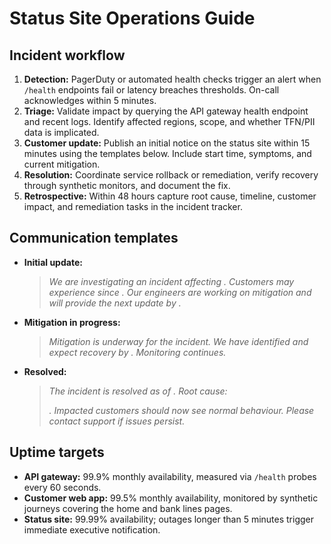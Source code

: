 # Status Site Operations Guide

## Incident workflow
1. **Detection:** PagerDuty or automated health checks trigger an alert when `/health` endpoints fail or latency breaches thresholds. On-call acknowledges within 5 minutes.
2. **Triage:** Validate impact by querying the API gateway health endpoint and recent logs. Identify affected regions, scope, and whether TFN/PII data is implicated.
3. **Customer update:** Publish an initial notice on the status site within 15 minutes using the templates below. Include start time, symptoms, and current mitigation.
4. **Resolution:** Coordinate service rollback or remediation, verify recovery through synthetic monitors, and document the fix.
5. **Retrospective:** Within 48 hours capture root cause, timeline, customer impact, and remediation tasks in the incident tracker.

## Communication templates
- **Initial update:**
  > _We are investigating an incident affecting **<service>**. Customers may experience **<symptom>** since **<start time>**. Our engineers are working on mitigation and will provide the next update by **<next update time>**._
- **Mitigation in progress:**
  > _Mitigation is underway for the **<service>** incident. We have identified **<root cause>** and expect recovery by **<eta>**. Monitoring continues._
- **Resolved:**
  > _The **<service>** incident is resolved as of **<resolution time>**. Root cause: **<summary>**. Impacted customers should now see normal behaviour. Please contact support if issues persist._

## Uptime targets
- **API gateway:** 99.9% monthly availability, measured via `/health` probes every 60 seconds.
- **Customer web app:** 99.5% monthly availability, monitored by synthetic journeys covering the home and bank lines pages.
- **Status site:** 99.99% availability; outages longer than 5 minutes trigger immediate executive notification.
